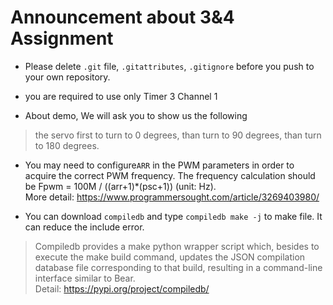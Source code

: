 # Announcement about 3&4 Assignment

* Please delete `.git` file, `.gitattributes`, `.gitignore` before you push to your own repository.

* you are required to use only Timer 3 Channel 1

* About demo, We will ask you to show us the following
 >the servo first to turn to 0 degrees, than turn to 90 degrees, than turn to 180 degrees.

* You may need to configure`ARR` in the PWM parameters in order to acquire the correct PWM frequency. The frequency calculation should be Fpwm = 100M / ((arr+1)*(psc+1)) (unit: Hz). </br> 
More detail: https://www.programmersought.com/article/3269403980/

* You can download `compiledb` and type `compiledb make -j` to make file. It can reduce the include error.
 >Compiledb provides a make python wrapper script which, besides to execute the make build command, updates the JSON compilation database file corresponding to that build, resulting in a command-line interface similar to Bear. </br>
 >Detail: https://pypi.org/project/compiledb/

